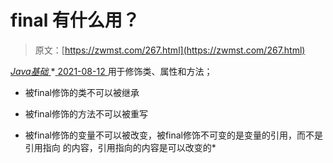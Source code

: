 <!--yml
category: 未分类
date: 0001-01-01 00:00:00
--->

# final 有什么用？

> 原文：[https://zwmst.com/267.html](https://zwmst.com/267.html)

   [ *Java基础* ](https://zwmst.com/java%e5%9f%ba%e7%a1%80)*[ <time datetime="2021-08-12T17:08:34+08:00"> 2021-08-12 </time> ](https://zwmst.com/267.html)  用于修饰类、属性和方法；

*   被final修饰的类不可以被继承

*   被final修饰的方法不可以被重写

*   被final修饰的变量不可以被改变，被final修饰不可变的是变量的引用，而不是引用指向 的内容，引用指向的内容是可以改变的*